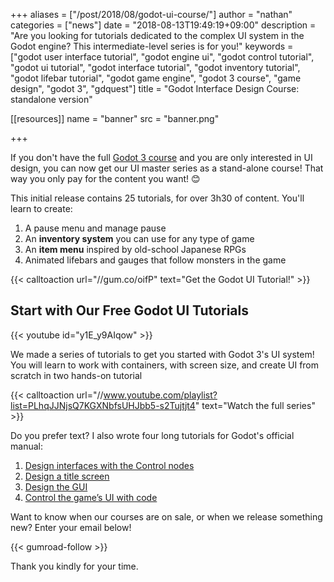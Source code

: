 +++
aliases = ["/post/2018/08/godot-ui-course/"]
author = "nathan"
categories = ["news"]
date = "2018-08-13T19:49:19+09:00"
description = "Are you looking for tutorials dedicated to the complex UI system in the Godot engine? This intermediate-level series is for you!"
keywords = ["godot user interface tutorial", "godot engine ui", "godot control tutorial", "godot ui tutorial", "godot interface tutorial", "godot inventory tutorial", "godot lifebar tutorial", "godot game engine", "godot 3 course", "game design", "godot 3", "gdquest"]
title = "Godot Interface Design Course: standalone version"

[[resources]]
  name = "banner"
  src = "banner.png"

+++

If you don't have the full [Godot 3 course](//gumroad.com/l/godot-tutorial-make-professional-2d-games) and you are only interested in UI design, you can now get our UI master series as a stand-alone course! That way you only pay for the content you want! 😊

This initial release contains 25 tutorials, for over 3h30 of content. You'll learn to create:

1. A pause menu and manage pause
1. An **inventory system** you can use for any type of game
1. An **item menu** inspired by old-school Japanese RPGs
1. Animated lifebars and gauges that follow monsters in the game

{{< calltoaction url="//gum.co/oifP" text="Get the Godot UI Tutorial!" >}}

## Start with Our Free Godot UI Tutorials

{{< youtube id="y1E_y9AIqow" >}}

We made a series of tutorials to get you started with Godot 3's UI system! You will learn to work with containers, with screen size, and create UI from scratch in two hands-on tutorial

{{< calltoaction url="//www.youtube.com/playlist?list=PLhqJJNjsQ7KGXNbfsUHJbb5-s2Tujtjt4" text="Watch the full series" >}}

Do you prefer text? I also wrote four long tutorials for Godot's official manual:

1. [Design interfaces with the Control nodes](//godot.readthedocs.io/en/latest/getting_started/step_by_step/ui_introduction_to_the_ui_system.html)
1. [Design a title screen](//godot.readthedocs.io/en/latest/getting_started/step_by_step/ui_main_menu.html)
1. [Design the GUI](//godot.readthedocs.io/en/latest/getting_started/step_by_step/ui_game_user_interface.html)
1. [Control the game’s UI with code](//godot.readthedocs.io/en/latest/getting_started/step_by_step/ui_code_a_life_bar.html)

Want to know when our courses are on sale, or when we release something new? Enter your email below!

{{< gumroad-follow >}}

Thank you kindly for your time.
